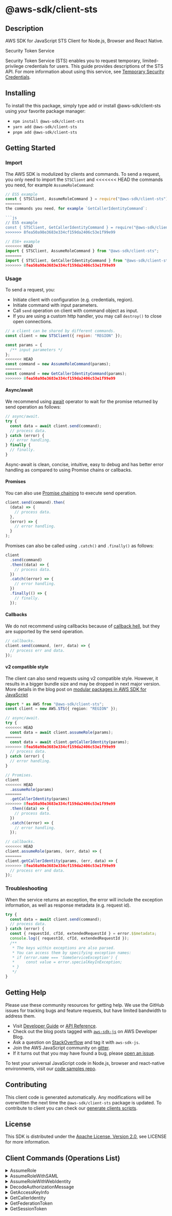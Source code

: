 <!-- generated file, do not edit directly -->

# @aws-sdk/client-sts

## Description

AWS SDK for JavaScript STS Client for Node.js, Browser and React Native.

<fullname>Security Token Service</fullname>

<p>Security Token Service (STS) enables you to request temporary, limited-privilege
credentials for users. This guide provides descriptions of the STS API. For
more information about using this service, see <a href="https://docs.aws.amazon.com/IAM/latest/UserGuide/id_credentials_temp.html">Temporary Security Credentials</a>.</p>

## Installing

To install the this package, simply type add or install @aws-sdk/client-sts
using your favorite package manager:

- `npm install @aws-sdk/client-sts`
- `yarn add @aws-sdk/client-sts`
- `pnpm add @aws-sdk/client-sts`

## Getting Started

### Import

The AWS SDK is modulized by clients and commands.
To send a request, you only need to import the `STSClient` and
<<<<<<< HEAD
the commands you need, for example `AssumeRoleCommand`:

```js
// ES5 example
const { STSClient, AssumeRoleCommand } = require("@aws-sdk/client-sts");
=======
the commands you need, for example `GetCallerIdentityCommand`:

```js
// ES5 example
const { STSClient, GetCallerIdentityCommand } = require("@aws-sdk/client-sts");
>>>>>>> 8fea50a98e3683e334cf159da2406c53e1f99e99
```

```ts
// ES6+ example
<<<<<<< HEAD
import { STSClient, AssumeRoleCommand } from "@aws-sdk/client-sts";
=======
import { STSClient, GetCallerIdentityCommand } from "@aws-sdk/client-sts";
>>>>>>> 8fea50a98e3683e334cf159da2406c53e1f99e99
```

### Usage

To send a request, you:

- Initiate client with configuration (e.g. credentials, region).
- Initiate command with input parameters.
- Call `send` operation on client with command object as input.
- If you are using a custom http handler, you may call `destroy()` to close open connections.

```js
// a client can be shared by different commands.
const client = new STSClient({ region: "REGION" });

const params = {
  /** input parameters */
};
<<<<<<< HEAD
const command = new AssumeRoleCommand(params);
=======
const command = new GetCallerIdentityCommand(params);
>>>>>>> 8fea50a98e3683e334cf159da2406c53e1f99e99
```

#### Async/await

We recommend using [await](https://developer.mozilla.org/en-US/docs/Web/JavaScript/Reference/Operators/await)
operator to wait for the promise returned by send operation as follows:

```js
// async/await.
try {
  const data = await client.send(command);
  // process data.
} catch (error) {
  // error handling.
} finally {
  // finally.
}
```

Async-await is clean, concise, intuitive, easy to debug and has better error handling
as compared to using Promise chains or callbacks.

#### Promises

You can also use [Promise chaining](https://developer.mozilla.org/en-US/docs/Web/JavaScript/Guide/Using_promises#chaining)
to execute send operation.

```js
client.send(command).then(
  (data) => {
    // process data.
  },
  (error) => {
    // error handling.
  }
);
```

Promises can also be called using `.catch()` and `.finally()` as follows:

```js
client
  .send(command)
  .then((data) => {
    // process data.
  })
  .catch((error) => {
    // error handling.
  })
  .finally(() => {
    // finally.
  });
```

#### Callbacks

We do not recommend using callbacks because of [callback hell](http://callbackhell.com/),
but they are supported by the send operation.

```js
// callbacks.
client.send(command, (err, data) => {
  // process err and data.
});
```

#### v2 compatible style

The client can also send requests using v2 compatible style.
However, it results in a bigger bundle size and may be dropped in next major version. More details in the blog post
on [modular packages in AWS SDK for JavaScript](https://aws.amazon.com/blogs/developer/modular-packages-in-aws-sdk-for-javascript/)

```ts
import * as AWS from "@aws-sdk/client-sts";
const client = new AWS.STS({ region: "REGION" });

// async/await.
try {
<<<<<<< HEAD
  const data = await client.assumeRole(params);
=======
  const data = await client.getCallerIdentity(params);
>>>>>>> 8fea50a98e3683e334cf159da2406c53e1f99e99
  // process data.
} catch (error) {
  // error handling.
}

// Promises.
client
<<<<<<< HEAD
  .assumeRole(params)
=======
  .getCallerIdentity(params)
>>>>>>> 8fea50a98e3683e334cf159da2406c53e1f99e99
  .then((data) => {
    // process data.
  })
  .catch((error) => {
    // error handling.
  });

// callbacks.
<<<<<<< HEAD
client.assumeRole(params, (err, data) => {
=======
client.getCallerIdentity(params, (err, data) => {
>>>>>>> 8fea50a98e3683e334cf159da2406c53e1f99e99
  // process err and data.
});
```

### Troubleshooting

When the service returns an exception, the error will include the exception information,
as well as response metadata (e.g. request id).

```js
try {
  const data = await client.send(command);
  // process data.
} catch (error) {
  const { requestId, cfId, extendedRequestId } = error.$$metadata;
  console.log({ requestId, cfId, extendedRequestId });
  /**
   * The keys within exceptions are also parsed.
   * You can access them by specifying exception names:
   * if (error.name === 'SomeServiceException') {
   *     const value = error.specialKeyInException;
   * }
   */
}
```

## Getting Help

Please use these community resources for getting help.
We use the GitHub issues for tracking bugs and feature requests, but have limited bandwidth to address them.

- Visit [Developer Guide](https://docs.aws.amazon.com/sdk-for-javascript/v3/developer-guide/welcome.html)
  or [API Reference](https://docs.aws.amazon.com/AWSJavaScriptSDK/v3/latest/index.html).
- Check out the blog posts tagged with [`aws-sdk-js`](https://aws.amazon.com/blogs/developer/tag/aws-sdk-js/)
  on AWS Developer Blog.
- Ask a question on [StackOverflow](https://stackoverflow.com/questions/tagged/aws-sdk-js) and tag it with `aws-sdk-js`.
- Join the AWS JavaScript community on [gitter](https://gitter.im/aws/aws-sdk-js-v3).
- If it turns out that you may have found a bug, please [open an issue](https://github.com/aws/aws-sdk-js-v3/issues/new/choose).

To test your universal JavaScript code in Node.js, browser and react-native environments,
visit our [code samples repo](https://github.com/aws-samples/aws-sdk-js-tests).

## Contributing

This client code is generated automatically. Any modifications will be overwritten the next time the `@aws-sdk/client-sts` package is updated.
To contribute to client you can check our [generate clients scripts](https://github.com/aws/aws-sdk-js-v3/tree/main/scripts/generate-clients).

## License

This SDK is distributed under the
[Apache License, Version 2.0](http://www.apache.org/licenses/LICENSE-2.0),
see LICENSE for more information.

## Client Commands (Operations List)

<details>
<summary>
AssumeRole
</summary>

[Command API Reference](https://docs.aws.amazon.com/AWSJavaScriptSDK/v3/latest/clients/client-sts/classes/assumerolecommand.html) / [Input](https://docs.aws.amazon.com/AWSJavaScriptSDK/v3/latest/clients/client-sts/interfaces/assumerolecommandinput.html) / [Output](https://docs.aws.amazon.com/AWSJavaScriptSDK/v3/latest/clients/client-sts/interfaces/assumerolecommandoutput.html)

</details>
<details>
<summary>
AssumeRoleWithSAML
</summary>

[Command API Reference](https://docs.aws.amazon.com/AWSJavaScriptSDK/v3/latest/clients/client-sts/classes/assumerolewithsamlcommand.html) / [Input](https://docs.aws.amazon.com/AWSJavaScriptSDK/v3/latest/clients/client-sts/interfaces/assumerolewithsamlcommandinput.html) / [Output](https://docs.aws.amazon.com/AWSJavaScriptSDK/v3/latest/clients/client-sts/interfaces/assumerolewithsamlcommandoutput.html)

</details>
<details>
<summary>
AssumeRoleWithWebIdentity
</summary>

[Command API Reference](https://docs.aws.amazon.com/AWSJavaScriptSDK/v3/latest/clients/client-sts/classes/assumerolewithwebidentitycommand.html) / [Input](https://docs.aws.amazon.com/AWSJavaScriptSDK/v3/latest/clients/client-sts/interfaces/assumerolewithwebidentitycommandinput.html) / [Output](https://docs.aws.amazon.com/AWSJavaScriptSDK/v3/latest/clients/client-sts/interfaces/assumerolewithwebidentitycommandoutput.html)

</details>
<details>
<summary>
DecodeAuthorizationMessage
</summary>

[Command API Reference](https://docs.aws.amazon.com/AWSJavaScriptSDK/v3/latest/clients/client-sts/classes/decodeauthorizationmessagecommand.html) / [Input](https://docs.aws.amazon.com/AWSJavaScriptSDK/v3/latest/clients/client-sts/interfaces/decodeauthorizationmessagecommandinput.html) / [Output](https://docs.aws.amazon.com/AWSJavaScriptSDK/v3/latest/clients/client-sts/interfaces/decodeauthorizationmessagecommandoutput.html)

</details>
<details>
<summary>
GetAccessKeyInfo
</summary>

[Command API Reference](https://docs.aws.amazon.com/AWSJavaScriptSDK/v3/latest/clients/client-sts/classes/getaccesskeyinfocommand.html) / [Input](https://docs.aws.amazon.com/AWSJavaScriptSDK/v3/latest/clients/client-sts/interfaces/getaccesskeyinfocommandinput.html) / [Output](https://docs.aws.amazon.com/AWSJavaScriptSDK/v3/latest/clients/client-sts/interfaces/getaccesskeyinfocommandoutput.html)

</details>
<details>
<summary>
GetCallerIdentity
</summary>

[Command API Reference](https://docs.aws.amazon.com/AWSJavaScriptSDK/v3/latest/clients/client-sts/classes/getcalleridentitycommand.html) / [Input](https://docs.aws.amazon.com/AWSJavaScriptSDK/v3/latest/clients/client-sts/interfaces/getcalleridentitycommandinput.html) / [Output](https://docs.aws.amazon.com/AWSJavaScriptSDK/v3/latest/clients/client-sts/interfaces/getcalleridentitycommandoutput.html)

</details>
<details>
<summary>
GetFederationToken
</summary>

[Command API Reference](https://docs.aws.amazon.com/AWSJavaScriptSDK/v3/latest/clients/client-sts/classes/getfederationtokencommand.html) / [Input](https://docs.aws.amazon.com/AWSJavaScriptSDK/v3/latest/clients/client-sts/interfaces/getfederationtokencommandinput.html) / [Output](https://docs.aws.amazon.com/AWSJavaScriptSDK/v3/latest/clients/client-sts/interfaces/getfederationtokencommandoutput.html)

</details>
<details>
<summary>
GetSessionToken
</summary>

[Command API Reference](https://docs.aws.amazon.com/AWSJavaScriptSDK/v3/latest/clients/client-sts/classes/getsessiontokencommand.html) / [Input](https://docs.aws.amazon.com/AWSJavaScriptSDK/v3/latest/clients/client-sts/interfaces/getsessiontokencommandinput.html) / [Output](https://docs.aws.amazon.com/AWSJavaScriptSDK/v3/latest/clients/client-sts/interfaces/getsessiontokencommandoutput.html)

</details>
